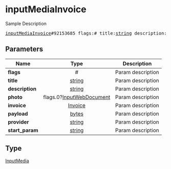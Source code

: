 # inputMediaInvoice

Sample Description

<pre>
<a href="../constructor/inputMediaInvoice.md">inputMediaInvoice</a>#92153685 flags:# title:<a href="../type/string.md">string</a> description:<a href="../type/string.md">string</a> photo:flags.0?<a href="../type/InputWebDocument.md">InputWebDocument</a> invoice:<a href="../type/Invoice.md">Invoice</a> payload:<a href="../type/bytes.md">bytes</a> provider:<a href="../type/string.md">string</a> start_param:<a href="../type/string.md">string</a> = <a href="../type/InputMedia.md">InputMedia</a>;
</pre>
## Parameters

| Name | Type | Description |
|------|:----:|-------------|
| **flags** | # | Param description |
| **title** | <a href="../type/string.md">string</a> | Param description |
| **description** | <a href="../type/string.md">string</a> | Param description |
| **photo** | flags.0?<a href="../type/InputWebDocument.md">InputWebDocument</a> | Param description |
| **invoice** | <a href="../type/Invoice.md">Invoice</a> | Param description |
| **payload** | <a href="../type/bytes.md">bytes</a> | Param description |
| **provider** | <a href="../type/string.md">string</a> | Param description |
| **start_param** | <a href="../type/string.md">string</a> | Param description |

## Type

<a href="../type/InputMedia.md">InputMedia</a>
